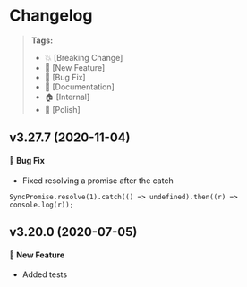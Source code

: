 Changelog
=========

> **Tags:**
> - :boom:       [Breaking Change]
> - :rocket:     [New Feature]
> - :bug:        [Bug Fix]
> - :memo:       [Documentation]
> - :house:      [Internal]
> - :nail_care:  [Polish]

## v3.27.7 (2020-11-04)

#### :bug: Bug Fix

* Fixed resolving a promise after the catch

```
SyncPromise.resolve(1).catch(() => undefined).then((r) => console.log(r));
```

## v3.20.0 (2020-07-05)

#### :rocket: New Feature

* Added tests
